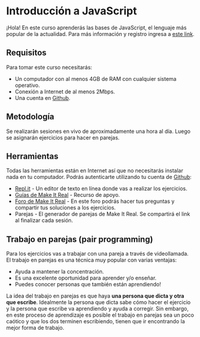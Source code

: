 # Introducción a JavaScript

[img1]: ejercicios-Javascript-make-it-realcamp\Recursos\impulsa_curso_javascript.jpg  "impulsa y make it camp_curso javascript basico"

¡Hola! En este curso aprenderás las bases de JavaScript, el lenguaje más popular de la actualidad. Para más información y registro ingresa a [este link](https://makeitreal.camp/introduccion-a-javascript?utm_source=github&utm_medium=web&utm_campaign=inbound).

## Requisitos

Para tomar este curso necesitarás:

* Un computador con al menos 4GB de RAM con cualquier sistema operativo.
* Conexión a Internet de al menos 2Mbps.
* Una cuenta en [Github](https://github.com/).

## Metodología

Se realizarán sesiones en vivo de aproximadamente una hora al día. Luego se asignarán ejercicios para hacer en parejas.

## Herramientas

Todas las herramientas están en Internet así que no necesitarás instalar nada en tu computador. Podrás autenticarte utilizando tu cuenta de [Github](https://github.com/):

* [Repl.it](https://repl.it/) - Un editor de texto en línea donde vas a realizar los ejercicios.
* [Guías de Make It Real](https://guias.makeitreal.camp/javascript-i) - Recurso de apoyo.
* [Foro de Make It Real](https://foro.makeitreal.camp/) - En este foro podrás hacer tus preguntas y compartir tus soluciones a los ejercicios.
* Parejas - El generador de parejas de Make It Real. Se compartirá el link al finalizar cada sesión.

## Trabajo en parejas (pair programming)

Para los ejercicios vas a trabajar con una pareja a través de videollamada. El trabajo en parejas es una técnica muy popular con varias ventajas:

* Ayuda a mantener la concentración.
* Es una excelente oportunidad para aprender y/o enseñar.
* Puedes conocer personas que también están aprendiendo!

La idea del trabajo en parejas es que haya **una persona que dicta y otra que escribe**. Idealmente la persona que dicta sabe cómo hacer el ejercicio y la persona que escribe va aprendiendo y ayuda a corregir. Sin embargo, en este proceso de aprendizaje es posible el trabajo en parejas sea un poco caótico y que los dos terminen escribiendo, tienen que ir encontrando la mejor forma de trabajo.


